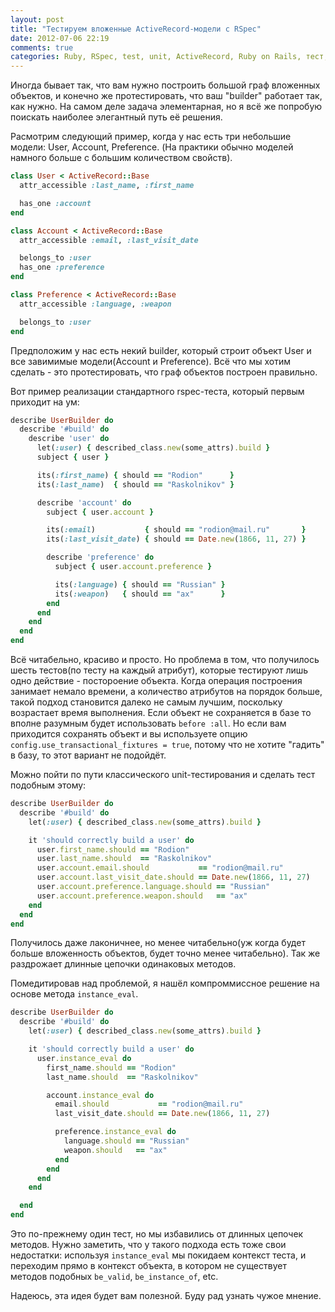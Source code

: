 ```yaml
---
layout: post
title: "Тестируем вложенные ActiveRecord-модели с RSpec"
date: 2012-07-06 22:19
comments: true
categories: Ruby, RSpec, test, unit, ActiveRecord, Ruby on Rails, тест, модель
---
```


Иногда бывает так, что вам нужно построить большой граф вложенных объектов,
и конечно же протестировать, что ваш "builder" работает так, как нужно. На самом деле
задача элементарная, но я всё же попробую поискать наиболее элегантный путь её решения.

<!--more-->

Расмотрим следующий пример, когда у нас есть три небольшие модели: User, Account, Preference.
(На практики обычно моделей намного больше с большим количеством свойств).

```ruby user.rb
class User < ActiveRecord::Base
  attr_accessible :last_name, :first_name

  has_one :account
end
```


```ruby account.rb
class Account < ActiveRecord::Base
  attr_accessible :email, :last_visit_date

  belongs_to :user
  has_one :preference
end
```

```ruby preference.rb
class Preference < ActiveRecord::Base
  attr_accessible :language, :weapon

  belongs_to :user
end
```

Предположим у нас есть некий builder, который строит объект User и все завимимые
модели(Account и Preference). Всё что мы хотим сделать - это протестировать,
что граф объектов построен правильно.

Вот пример реализации стандартного rspec-теста, который первым приходит на ум:

```ruby user_builder_spec.rb
describe UserBuilder do
  describe '#build' do
    describe 'user' do
      let(:user) { described_class.new(some_attrs).build }
      subject { user }

      its(:first_name) { should == "Rodion"      }
      its(:last_name)  { should == "Raskolnikov" }

      describe 'account' do
        subject { user.account }

        its(:email)           { should == "rodion@mail.ru"       }
        its(:last_visit_date) { should == Date.new(1866, 11, 27) }

        describe 'preference' do
          subject { user.account.preference }

          its(:language) { should == "Russian" }
          its(:weapon)   { should == "ax"      }
        end
      end
    end
  end
end
```

Всё читабельно, красиво и просто. Но проблема в том, что получилось шесть тестов(по тесту на
каждый атрибут), которые тестируют лишь одно действие - постороение объекта. Когда операция построения
занимает немало времени, а количество атрибутов на порядок больше, такой подход
становится далеко не самым лучшим, поскольку возрастает время выполнения.
Если объект не сохраняется в базе то вполне разумным будет использовать `before :all`. Но если
вам приходится сохранять объект и вы используете опцию `config.use_transactional_fixtures = true`,
потому что не хотите "гадить" в базу, то этот вариант не подойдёт.

Можно пойти по пути классического unit-тестирования и сделать тест подобным этому:

```ruby user_builder_spec.rb
describe UserBuilder do
  describe '#build' do
    let(:user) { described_class.new(some_attrs).build }

    it 'should correctly build a user' do
      user.first_name.should == "Rodion"
      user.last_name.should  == "Raskolnikov"
      user.account.email.should           == "rodion@mail.ru"
      user.account.last_visit_date.should == Date.new(1866, 11, 27)
      user.account.preference.language.should == "Russian"
      user.account.preference.weapon.should   == "ax"
    end
  end
end
```

Получилось даже лаконичнее, но менее читабельно(уж когда будет больше вложенность объектов,
будет точно менее читабельно). Так же раздрожает длинные цепочки одинаковых методов.

Помедитировав над проблемой, я нашёл компроммиссное решение на основе метода `instance_eval`.

```ruby user_builder_spec.rb
describe UserBuilder do
  describe '#build' do
    let(:user) { described_class.new(some_attrs).build }

    it 'should correctly build a user' do
      user.instance_eval do
        first_name.should == "Rodion"
        last_name.should  == "Raskolnikov"

        account.instance_eval do
          email.should           == "rodion@mail.ru"
          last_visit_date.should == Date.new(1866, 11, 27)

          preference.instance_eval do
            language.should == "Russian"
            weapon.should   == "ax"
          end
        end
      end
    end

  end
end
```

Это по-прежнему один тест, но мы избавились от длинных цепочек методов.
Нужно заметить, что у такого подхода есть тоже свои недостатки: используя `instance_eval`
мы покидаем контекст теста, и переходим прямо в контекст объекта, в котором не существует методов подобных
`be_valid`, `be_instance_of`, etc.

Надеюсь, эта идея будет вам полезной. Буду рад узнать чужое мнение.
